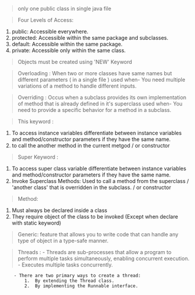 

> only one public class in single java file 


> Four Levels of Access:

1. public:      Accessible everywhere.
2. protected:   Accessible within the same package and subclasses.
3. default:     Accessible within the same package.
4. private:     Accessible only within the same class.


> Objects must be created using 'NEW' Keyword

> Overloading :   When two or more classes have same names but different parameters ( in a single file )
          used when-    You need multiple variations of a method to handle different inputs.

> Overriding :    Occus when a subclass provides its own implementation of method that is already defined in it's superclass
          used when-    You need to provide a specific behavior for a method in a subclass.



> This keyword :
1. To access instance variables
   differentiate between instance variables and method/constructor parameters if they have the same name.
2. to call the another method in the current metgod / or constructor

> Super Keyword : 
1. To access super class variable 
   differentiate between instance variables and method/constructor parameters if they have the same name.
2. Invoke Superclass Methods:
   Used to call a method from the superclass / 'another class' that is overridden in the subclass. / or constructor
   

> Method: 
1. Must always be declared inside a class
2. They require object of the class to be invoked    (Except when declare with static keyword)


> Generic:   feature that allows you to write code that can handle any type of object in a type-safe manner.

> Threads :
        - Threads are sub-processes that allow a program to perform multiple tasks simultaneously, enabling concurrent execution.
        - Executes multiple tasks concurrently.

        - There are two primary ways to create a thread:
            1.  By extending the Thread class.
            2.  By implementing the Runnable interface.
